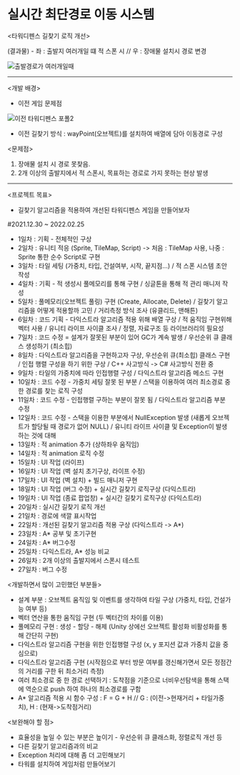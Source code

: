 # 실시간 최단경로 이동 시스템

<타워디펜스 길찾기 로직 개선>


(결과물) - 좌 : 출발지 여러개일 떄 적 스폰 시 // 우 : 장애물 설치시 경로 변경

![출발경로가 여러개일때](https://user-images.githubusercontent.com/42011665/155678306-a6fd6706-227c-49fa-a4d3-0da6e36c5adc.png)

-----

<개발 배경>

* 이전 게임 문제점

![이전 타워디펜스 포폴2](https://user-images.githubusercontent.com/42011665/155677951-8347ce60-6a71-4cf8-a833-52ef9950a604.png)


- 이전 길찾기 방식 : wayPoint(오브젝트)를 설치하여 배열에 담아 이동경로 구성

<문제점>
1) 장애물 설치 시 경로 못찾음. 
2) 2개 이상의 출발지에서 적 스폰시, 목표하는 경로로 가지 못하는 현상 발생

-----

<프로젝트 목표>
- 길찾기 알고리즘을 적용하여 개선된 타워디펜스 게임을 만들어보자


#2021.12.30 ~ 2022.02.25

- 1일차 : 기획 - 전체적인 구상
- 2일차 : 유니티 적응 (Sprite, TileMap, Script) -> 처음 : TileMap 사용, 나중 : Sprite 통한 순수 Script로 구현
- 3일차 : 타일 세팅 (가중치, 타입, 건설여부, 시작, 끝지점...) / 적 스폰 시스템 초안 작성
- 4일차 : 기획 - 적 생성시 풀메모리를 통해 구현 / 싱글톤을 통해 적 관리 매니저 작성
- 5일차 : 풀메모리(오브젝트 풀링) 구현 (Create, Allocate, Delete) / 길찾기 알고리즘을 어떻게 적용할까 고민 / 거리측정 방식 조사 (유클리드, 맨해튼)
- 6일차 : 코드 기획 - 다익스트라 알고리즘 적용 위해 배열 구상 / 적 움직임 구현위해 벡터 사용 / 유니티 라이프 사이클 조사 / 정렬, 자료구조 등 라이브러리의 필요성
- 7일차 : 코드 수정 = 설계가 잘못된 부분이 있어 GC가 계속 발생 / 우선순위 큐 클래스 생성하기 (최소힙)
- 8일차 : 다익스트라 알고리즘을 구현하고자 구상, 우선순위 큐(최소힙) 클래스 구현 / 인접 행렬 구성을 하기 위한 구상 / C++ 사고방식 -> C# 사고방식 전환 중
- 9일차 : 타일의 가중치에 따라 인접행렬 구성 / 다익스트라 알고리즘 메소드 구현
- 10일차 : 코드 수정 - 가중치 세팅 잘못 된 부분 / 스택을 이용하여 여러 최소경로 중 한 경로를 찾는 로직 구성
- 11일차 : 코드 수정 - 인접행렬 구하는 부분이 잘못 됨 / 다익스트라 알고리즘 부분 수정
- 12일차 : 코드 수정 - 스택을 이용한 부분에서 NullException 발생 (새롭게 오브젝트가 할당될 때 경로가 없어 NULL) / 유니티 라이프 사이클 및 Exception이 발생하는 것에 대해
- 13일차 : 적 animation 추가 (상하좌우 움직임)
- 14일차 : 적 animation 로직 수정
- 15일차 : UI 작업 (라이프)
- 16일차 : UI 작업 (벽 설치 초기구상, 라이프 수정)
- 17일차 : UI 작업 (벽 설치) + 빌드 매니저 구현
- 18일차 : UI 작업 (버그 수정) + 실시간 길찾기 로직구상 (다익스트라)
- 19일차 : UI 작업 (종료 팝업창) + 실시간 길찾기 로직구상 (다익스트라)
- 20일차 : 실시간 길찾기 로직 개선
- 21일차 : 경로에 색깔 표시작업
- 22일차 : 개선된 길찾기 알고리즘 적용 구상 (다익스트라 -> A*)
- 23일차 : A* 공부 및 초기구현
- 24일차 : A* 버그수정
- 25일차 : 다익스트라, A* 성능 비교 
- 26일차 : 2개 이상의 출발지에서 스폰시 테스트
- 27일차 : 버그 수정


<개발하면서 많이 고민했던 부분들>

- 설계 부분 : 오브젝트 움직임 및 이벤트를 생각하여 타일 구상 (가중치, 타입, 건설가능 여부 등)
- 벡터 연산을 통한 움직임 구현 (두 벡터간의 차이를 이용)
- 풀메모리 구현 : 생성 - 할당 - 해제 (Unity 상에선 오브젝트 활성화 비활성화를 통해 간단히 구현)
- 다익스트라 알고리즘 구현을 위한 인접행렬 구성 (x, y 포지션 값과 가중치 값을 중심으로)
- 다익스트라 알고리즘 구현 (시작점으로 부터 방문 여부를 갱신해가면서 모든 정점간의 거리를 구한 뒤 최소거리 측정)
- 여러 최소경로 중 한 경로 선택하기 : 도착점을 기준으로 너비우선탐색을 통해 스택에 역순으로 push 하여 하나의 최소경로를 구함
- A* 알고리즘 적용 시 함수 구성 : F = G  + H // G : (이전->현재거리 + 타일가중치), H : (현재->도착점거리)

<보완해야 할 점>

- 효율성을 높일 수 있는 부분은 높이기 - 우선순위 큐 클래스화, 정렬로직 개선 등
- 다른 길찾기 알고리즘과의 비교
- Exception 처리에 대해 좀 더 고민해보기
- 타워를 설치하여 게임처럼 만들어보기
